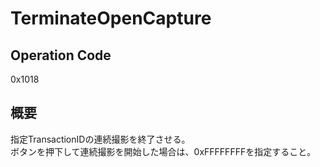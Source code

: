 # TerminateOpenCapture

## Operation Code

0x1018

## 概要

指定TransactionIDの連続撮影を終了させる。<BR>
ボタンを押下して連続撮影を開始した場合は、0xFFFFFFFFを指定すること。
